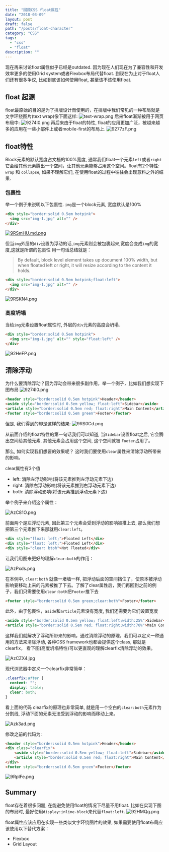 ```yaml
---
title: "回顾CSS float属性"
date: "2018-03-09"
layout: post
draft: false
path: "/posts/float-character"
category: "CSS"
tags:
  - "css"
  - "float"
description: ""
---
```

现在再来讨论float属性似乎已经是outdated. 因为现在人们现在为了兼容性和开发效率更多的使用Grid system或者Flexbox布局代替float. 到现在为止对于float人们还有很多争议, 比如到底该如何使用float, 甚至该不该使用float.

## float 起源  

float最原始的目的是为了排版设计而使用的，在排版中我们常见的一种布局就是文字环绕图片(text wrap)像下面这样:
![text-wrap.png](https://s1.ax1x.com/2018/03/09/927wVI.png)
后来float渐渐被用于网页布局中:
![9274I0.png](https://s1.ax1x.com/2018/03/09/9274I0.png)
再后来由于float的特性, float的应用更加广泛，被越来越多的应用在一些小部件上或者mobile-first的布局上.
![9277zF.png](https://s1.ax1x.com/2018/03/09/9277zF.png)

## float特性

Block元素的默认宽度占文档的100%宽度, 通常我们float一个元素`left`或者`right`它会给其他元素腾出一个空间，让其他元素能够占用这个空间。float有2个特性: `wrap` 和 `collapse`, 如果不理解它们, 在使用float的过程中往往会出现意料之外的结果.

### 包裹性

举一个例子来说明以下包裹性.
`img`是一个block元素, 宽度默认是100%

```html
<div style="border:solid 0.5em hotpink">
  <img src="img-1.jpg" alt="" />
</div>
```

[![9RSmHU.md.png](https://s1.ax1x.com/2018/03/09/9RSmHU.md.png)](https://imgchr.com/i/9RSmHU)

但当`img`外层的`div`设置为浮动的话,`img`元素则会被包裹起来,宽度会变成`img`的宽度,这就是所谓的包裹性
用一句话总结就是：

> By default, block level element takes up document 100% width, but when floated left or right, it will resize according to the content it holds.

```html
<div style="border:solid 0.5em hotpink;float:left">
  <img src="img-1.jpg" alt="" />
</div>
```

![9RSKN4.png](https://s1.ax1x.com/2018/03/09/9RSKN4.png)

### 高度坍塌

当给`img`元素设置float属性时, 外层的`div`元素的高度会坍塌.  

```html
<div style="border:solid 0.5em hotpink">
  <img src="img-1.jpg" alt="" style="float:left" />
</div>
```

![92HeFP.png](https://s1.ax1x.com/2018/03/09/92HeFP.png)

## 清除浮动

为什么要清除浮动？因为浮动会带来很多副作用，举一个例子，比如我们想实现下图布局
![9274I0.png](https://s1.ax1x.com/2018/03/09/9274I0.png)

```html
<header style="border:solid 0.5em hotpink">Header</header>
<aside style="border:solid 0.5em yellow; float:left">Sidebar</aside>
<article style="border:solid 0.5em red; float:right">Main Content</article>
<footer style="border:solid 0.5em green">Footer</footer>
```

但是, 我们得到的却是这样的结果:
![9RS0Cd.png](https://s1.ax1x.com/2018/03/09/9RS0Cd.png)

从前面介绍的float特性的第一句话我们可以知道, 当`Sidebar`设置float之后, 它会腾出空间给其他元素, 其他元素会占用这个空间, 这个空间就被 `Footer`占用了。

那么, 如何实现我们想要的效果呢？ 这时我们要使用`clear`属性来清除浮动所带来的影响。

clear属性有3个值

- left: 消除左浮动影响(将该元素推到左浮动元素下边)
- right: 消除右浮动影响(将该元素推到右浮动元素下边)
- both: 清除浮动影响(将该元素推到浮动元素下边)

举个例子来介绍这个属性：

![AzC81O.png](https://s2.ax1x.com/2019/04/17/AzC81O.png)

前面两个是左浮动元素, 因此第三个元素会受到浮动的影响被推上去, 那么我们想把第三个元素推下来那就用`clear:left`。

```html
<div style="float: left;">Floated Left</div>
<div style="float: left;">Floated Left</div>
<div style="clear: btoh">Not Floated</div>
```

让我们用图来更好的理解`clear:both`的作用：

![AzPxds.png](https://s2.ax1x.com/2019/04/17/AzPxds.png)

在本例中, `clear:both` 就像一堵墙一样, 把浮动后面的空间挡住了，使原本被浮动影响要移动上来的元素被推了下去。了解了clear属性后，我们再回到之前的例子，我们只需要使用`clear:both`把`Footer`推下去

```html
<footer style="border:solid 0.5em green;clear:both">Footer</footer>
```

此外，由于包裹性，`aside`和`article`元素没有宽度, 我们还需要为它们设置宽度

```html
<aside style="border:solid 0.5em yellow; float:left;width:25%">Sidebar</aside>
<article style="border:solid 0.5em red; float:right;width:70%">Main Content</article>
```

这样我们就解决了浮动所带来的影响，通过消除浮动的原理，我们可以定义一种通用的方法来清除浮动, 各种CSS framework也都会提供这个class, 那就是 clearfix， 看下图(高度坍塌特性)可以更直观的理解clearfix清除浮动的效果。

![AzCZX4.jpg](https://s2.ax1x.com/2019/04/17/AzCZX4.jpg)

现代浏览器中定义一个clearfix非常简单：

```css
.clearfix:after {
  content: "";
  display: table;
  clear: both;
}
```

看上面的代码 clearfix的原理也非常简单, 就是用一个空白的`clear:both`元素作为分割线, 浮动下面的元素无法受到浮动的影响而移动上来。 

![Azk3ad.png](https://s2.ax1x.com/2019/04/17/Azk3ad.png)

修改之前的代码为:

```html
<header style="border:solid 0.5em hotpink">Header</header>
<div class="clearfix">
    <aside style="border:solid 0.5em yellow; float:left">Sidebar</aside>
    <article style="border:solid 0.5em red; float:right">Main Content</article>
</div>
<footer style="border:solid 0.5em green">Footer</footer>
```

![9RpIFe.png](https://s1.ax1x.com/2018/03/09/9RpIFe.png)

## Summary

float存在着很多问题, 在能避免使用float的情况下尽量不用float. 比如在实现下图的布局时, 最好使用`display:inline-block`来代替`float:left`.
![92HMQg.png](https://s1.ax1x.com/2018/03/09/92HMQg.png)

float属性应该应用在实现一些类似文字环绕图片的效果, 如果需要使用float布局应该使用以下替代方案：

- Flexbox
- Grid Layout
